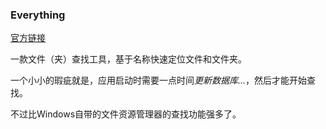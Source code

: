 ### Everything

[官方链接](https://www.voidtools.com/zh-cn/)

一款文件（夹）查找工具，基于名称快速定位文件和文件夹。

一个小小的瑕疵就是，应用启动时需要一点时间*更新数据库...*，然后才能开始查找。

不过比Windows自带的文件资源管理器的查找功能强多了。
